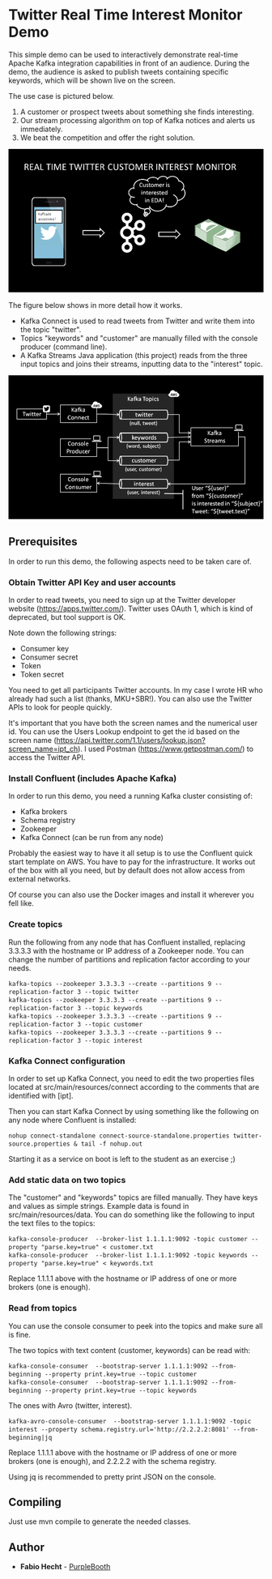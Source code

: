 # Twitter Real Time Interest Monitor Demo

This simple demo can be used to interactively demonstrate real-time Apache Kafka integration capabilities in front of an audience.
During the demo, the audience is asked to publish tweets containing specific keywords, which will be shown live on the screen.

The use case is pictured below.

1. A customer or prospect tweets about something she finds interesting.
2. Our stream processing algorithm on top of Kafka notices and alerts us immediately.
3. We beat the competition and offer the right solution.

![Demo High Level](doc/EDA_Demo_1.png)

The figure below shows in more detail how it works.

 - Kafka Connect is used to read tweets from Twitter and write them into the topic "twitter".
 - Topics "keywords" and "customer" are manually filled with the console producer (command line).
 - A Kafka Streams Java application (this project) reads from the three input topics and joins their streams, inputting data to the "interest" topic.

![Demo Low Level](doc/EDA_Demo_2.png)


## Prerequisites

In order to run this demo, the following aspects need to be taken care of.

### Obtain Twitter API Key and user accounts

In order to read tweets, you need to sign up at the Twitter developer website (https://apps.twitter.com/).
Twitter uses OAuth 1, which is kind of deprecated, but tool support is OK.

Note down the following strings:

- Consumer key
- Consumer secret
- Token
- Token secret

You need to get all participants Twitter accounts. In my case I wrote HR who already had such a list (thanks, MKU+SBR!).
You can also use the Twitter APIs to look for people quickly.

It's important that you have both the screen names and the numerical user id. You can use the Users Lookup endpoint to get the id based on the screen name (https://api.twitter.com/1.1/users/lookup.json?screen_name=ipt_ch). I used Postman (https://www.getpostman.com/) to access the Twitter API.

### Install Confluent (includes Apache Kafka)

In order to run this demo, you need a running Kafka cluster consisting of:

- Kafka brokers
- Schema registry
- Zookeeper
- Kafka Connect (can be run from any node)

Probably the easiest way to have it all setup is to use the Confluent quick start template on AWS. You have to pay for the infrastructure. It works out of the box with all you need, but by default does not allow access from external networks.

Of course you can also use the Docker images and install it wherever you fell like.

### Create topics

Run the following from any node that has Confluent installed, replacing 3.3.3.3 with the hostname or IP address of a Zookeeper node. You can change the number of partitions and replication factor according to your needs.

```
kafka-topics --zookeeper 3.3.3.3 --create --partitions 9 --replication-factor 3 --topic twitter
kafka-topics --zookeeper 3.3.3.3 --create --partitions 9 --replication-factor 3 --topic keywords
kafka-topics --zookeeper 3.3.3.3 --create --partitions 9 --replication-factor 3 --topic customer
kafka-topics --zookeeper 3.3.3.3 --create --partitions 9 --replication-factor 3 --topic interest
```

### Kafka Connect configuration

In order to set up Kafka Connect, you need to edit the two properties files located at src/main/resources/connect according to the comments that are identified with \[ipt\].

Then you can start Kafka Connect by using something like the following on any node where Confluent is installed:

```
nohup connect-standalone connect-source-standalone.properties twitter-source.properties & tail -f nohup.out
```

Starting it as a service on boot is left to the student as an exercise ;)

### Add static data on two topics

The "customer" and "keywords" topics are filled manually. They have keys and values as simple strings.
Example data is found in src/main/resources/data.
You can do something like the following to input the text files to the topics:

```
kafka-console-producer  --broker-list 1.1.1.1:9092 -topic customer --property "parse.key=true" < customer.txt
kafka-console-producer  --broker-list 1.1.1.1:9092 -topic keywords --property "parse.key=true" < keywords.txt
```

Replace 1.1.1.1 above with the hostname or IP address of one or more brokers (one is enough).

### Read from topics

You can use the console consumer to peek into the topics and make sure all is fine.

The two topics with text content (customer, keywords) can be read with:

```
kafka-console-consumer  --bootstrap-server 1.1.1.1:9092 --from-beginning --property print.key=true --topic customer
kafka-console-consumer  --bootstrap-server 1.1.1.1:9092 --from-beginning --property print.key=true --topic keywords
```

The ones with Avro (twitter, interest).

```
kafka-avro-console-consumer  --bootstrap-server 1.1.1.1:9092 -topic interest --property schema.registry.url='http://2.2.2.2:8081' --from-beginning|jq
```

Replace 1.1.1.1 above with the hostname or IP address of one or more brokers (one is enough), and 2.2.2.2 with the schema registry.

Using jq is recommended to pretty print JSON on the console.

## Compiling

Just use mvn compile to generate the needed classes.

## Author

* **Fabio Hecht** - [PurpleBooth](https://github.com/zegotinha)
